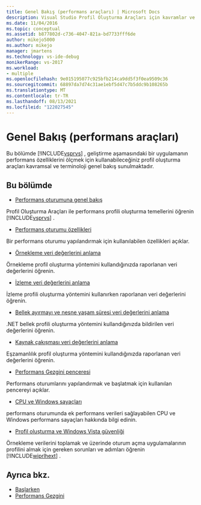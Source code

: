 ```yaml
---
title: Genel Bakış (performans araçları) | Microsoft Docs
description: Visual Studio Profil Oluşturma Araçları için kavramlar ve terminoloji hakkında bilgi edinin. Geliştirme aşamasındaki bir uygulamanın performans özelliklerini ölçmek için bu bilgileri kullanın.
ms.date: 11/04/2016
ms.topic: conceptual
ms.assetid: b877802d-c736-4047-821a-bd7733fff6de
author: mikejo5000
ms.author: mikejo
manager: jmartens
ms.technology: vs-ide-debug
monikerRange: vs-2017
ms.workload:
- multiple
ms.openlocfilehash: 9e015195077c925bfb214ca9dd5f3f0ea9509c36
ms.sourcegitcommit: 68897da7d74c31ae1ebf5d47c7b5ddc9b108265b
ms.translationtype: MT
ms.contentlocale: tr-TR
ms.lasthandoff: 08/13/2021
ms.locfileid: "122027545"
---
```

# <a name="overviews-performance-tools"></a>Genel Bakış (performans araçları)
Bu bölümde [!INCLUDE[vsprvs](../code-quality/includes/vsprvs_md.md)] , geliştirme aşamasındaki bir uygulamanın performans özelliklerini ölçmek için kullanabileceğiniz profil oluşturma araçları kavramsal ve terminoloji genel bakış sunulmaktadır.

## <a name="in-this-section"></a>Bu bölümde
- [Performans oturumuna genel bakış](../profiling/performance-session-overview.md)

 Profil Oluşturma Araçları ile performans profili oluşturma temellerini öğrenin [!INCLUDE[vsprvs](../code-quality/includes/vsprvs_md.md)] .

- [Performans oturumu özellikleri](../profiling/performance-session-properties.md)

 Bir performans oturumu yapılandırmak için kullanılabilen özellikleri açıklar.

- [Örnekleme veri değerlerini anlama](../profiling/understanding-sampling-data-values.md)

 Örnekleme profil oluşturma yöntemini kullandığınızda raporlanan veri değerlerini öğrenin.

- [İzleme veri değerlerini anlama](../profiling/understanding-instrumentation-data-values.md)

 İzleme profili oluşturma yöntemini kullanırken raporlanan veri değerlerini öğrenin.

- [Bellek ayırmayı ve nesne yaşam süresi veri değerlerini anlama](../profiling/understanding-memory-allocation-and-object-lifetime-data-values.md)

 .NET bellek profili oluşturma yöntemini kullandığınızda bildirilen veri değerlerini öğrenin.

- [Kaynak çakışması veri değerlerini anlama](../profiling/understanding-resource-contention-data-values.md)

 Eşzamanlılık profil oluşturma yöntemini kullandığınızda raporlanan veri değerlerini öğrenin.

- [Performans Gezgini penceresi](../profiling/performance-explorer-window.md)

 Performans oturumlarını yapılandırmak ve başlatmak için kullanılan pencereyi açıklar.

- [CPU ve Windows sayaçları](../profiling/cpu-and-windows-counters.md)

 performans oturumunda ek performans verileri sağlayabilen CPU ve Windows performans sayaçları hakkında bilgi edinin.

- [Profil oluşturma ve Windows Vista güvenliği](../profiling/profiling-and-windows-vista-security.md)

 Örnekleme verilerini toplamak ve üzerinde oturum açma uygulamalarının profilini almak için gereken sorunları ve adımları öğrenin [!INCLUDE[wiprlhext](../debugger/includes/wiprlhext_md.md)] .

## <a name="see-also"></a>Ayrıca bkz.

- [Başlarken](../profiling/getting-started-with-performance-tools.md)
- [Performans Gezgini](../profiling/performance-explorer.md)
